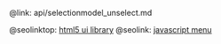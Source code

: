 @link: api/selectionmodel_unselect.md

@seolinktop: [html5 ui library](https://webix.com)
@seolink: [javascript menu](https://webix.com/widget/menu/)